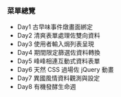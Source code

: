 ### 菜單總覽
- Day1 古早味事件燉畫面綁定
- Day2 清爽表單處理佐雙向資料
- Day3 使用者輸入焗列表呈現
- Day4 期間限定篩選佐資料轉換
- Day5 峰峰相連互動式資料表單
- Day6 天然 CSS 過場佐 jQuery 動畫
- Day7 異國風情資料觀測與設定
- Day8 有機發酵生命週